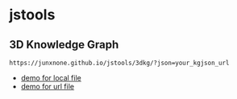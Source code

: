 # jstools

## 3D Knowledge Graph

```
https://junxnone.github.io/jstools/3dkg/?json=your_kgjson_url
```

- [demo for local file](https://junxnone.github.io/jstools/3dkg)
- [demo for url file](https://junxnone.github.io/jstools/3dkg/?json=https://raw.githubusercontent.com/junxnone/junxnone.github.io/main/kg.json)

